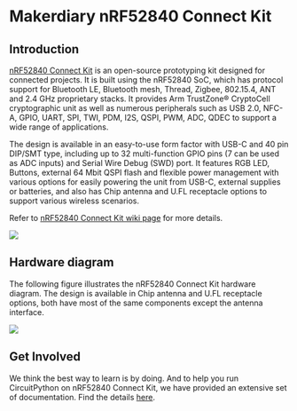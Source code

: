 # Makerdiary nRF52840 Connect Kit

## Introduction

[nRF52840 Connect Kit](https://makerdiary.com/products/nrf52840-connectkit) is an open-source prototyping
kit designed for connected projects. It is built using the nRF52840 SoC, which has protocol support for
Bluetooth LE, Bluetooth mesh, Thread, Zigbee, 802.15.4, ANT and 2.4 GHz proprietary stacks. It provides
Arm TrustZone® CryptoCell cryptographic unit as well as numerous peripherals such as USB 2.0, NFC-A, GPIO,
UART, SPI, TWI, PDM, I2S, QSPI, PWM, ADC, QDEC to support a wide range of applications.

The design is available in an easy-to-use form factor with USB-C and 40 pin DIP/SMT type, including up to
32 multi-function GPIO pins (7 can be used as ADC inputs) and Serial Wire Debug (SWD) port. It features
RGB LED, Buttons, external 64 Mbit QSPI flash and flexible power management with various options for easily
powering the unit from USB-C, external supplies or batteries, and also has Chip antenna and U.FL receptacle
options to support various wireless scenarios.

Refer to [nRF52840 Connect Kit wiki page](https://wiki.makerdiary.com/nrf52840-connectkit) for more details.

![](https://wiki.makerdiary.com/nrf52840-connectkit/assets/images/nrf52840_connectkit_hero.png)

## Hardware diagram

The following figure illustrates the nRF52840 Connect Kit hardware diagram. The design is available in
Chip antenna and U.FL receptacle options, both have most of the same components except the antenna
interface.

[![](https://wiki.makerdiary.com/nrf52840-connectkit/assets/images/pinout.png)](https://wiki.makerdiary.com/nrf52840-connectkit/assets/attachments/nrf52840-connectkit-quick-start-guide.pdf)

## Get Involved

We think the best way to learn is by doing. And to help you run CircuitPython on nRF52840 Connect Kit,
we have provided an extensive set of documentation. Find the details [here](https://wiki.makerdiary.com/nrf52840-connectkit/guides/python/).
